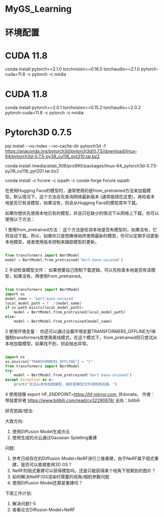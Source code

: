 # MyGS_Learning

# 环境配置
# CUDA 11.8
conda install pytorch==2.1.0 torchvision==0.16.0 torchaudio==2.1.0 pytorch-cuda=11.8 -c pytorch -c nvidia

# CUDA 11.8
conda install pytorch==2.0.1 torchvision==0.15.2 torchaudio==2.0.2 pytorch-cuda=11.8 -c pytorch -c nvidia


# Pytorch3D 0.7.5
pip install --no-index --no-cache-dir pytorch3d -f https://anaconda.org/pytorch3d/pytorch3d/0.7.5/download/linux-64/pytorch3d-0.7.5-py39_cu118_pyt210.tar.bz2

conda install /media/ailab_306/pro990/packages/linux-64_pytorch3d-0.7.5-py39_cu118_pyt201.tar.bz2

conda install -c fvcore -c iopath -c conda-forge fvcore iopath

在使用Hugging Face的模型时，通常使用的是from_pretrained方法来加载模型。默认情况下，这个方法会先查询网络最新版本 (通常报错在这里)，再检查本地是否已有该模型，如果没有，则会从Hugging Face的模型库中下载。

如果你想优先使用本地已有的模型，并且只在缺少的情况下从网络上下载，你可以使用以下方法：

1 使用from_pretrained方法： 这个方法是检测本地是否有模型的，如果没有，它将自动下载。所以，如果你只是想确保始终使用最新的模型，你可以定期手动更新本地模型，或者使用版本控制来跟踪模型的更新。

```python

from transformers import BertModel
model = BertModel.from_pretrained('bert-base-uncased')
```



2 手动检查模型文件： 如果想要自己控制下载逻辑，可以先检查本地是否有该模型，如果没有，再使用from_pretrained。

```python

from transformers import BertModel
import os
model_name = 'bert-base-uncased'
local_model_path = f'./{model_name}'
if os.path.exists(local_model_path):
    model = BertModel.from_pretrained(local_model_path)
else:
    model = BertModel.from_pretrained(model_name)

```

3 使用环境变量： 你还可以通过设置环境变量TRANSFORMERS_OFFLINE为1来强制transformers库使用离线模式。在这个模式下，from_pretrained将只尝试从本地加载模型，如果找不到，则会抛出异常。

```python

import os
os.environ["TRANSFORMERS_OFFLINE"] = "1"
from transformers import BertModel
try:
    model = BertModel.from_pretrained('bert-base-uncased')
except Exception as e:
    print("无法从本地加载模型，请检查模型文件或网络连接。")
```



4 使用镜像 export HF_ENDPOINT=https://hf-mirror.com  并donate。 作者：带娃爱好者 https://www.bilibili.com/read/cv32290878/ 出处：bilibili



研究思路/想法:


大致方向: 
1. 使用Diffusion Model生成点云
2. 使用生成的点云通过Gaussian Splatting重建

问题:
1. 参考已经存在的Diffusion Model+NeRF进行三维重建，由于NeRF属于隐式重建，是否可以直接套用3D GS？
2. NeRF的隐式重建可以获得模型吗，还是只能获得某个视角下观察到的图片？
3. 如何解决NeRF/GS渲染时需要的视角/相机参数问题
4. 使用Diffusion Model还算是重建吗？


下周工作计划:
1. 解决问题1-5
2. 查看论文Diffusion Model+NeRF

